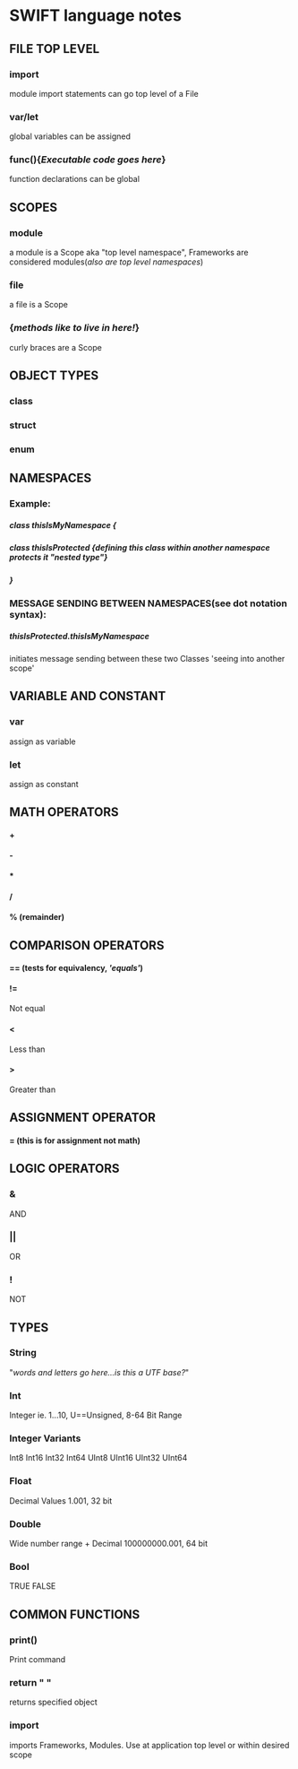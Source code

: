 # **SWIFT language notes**


## FILE TOP LEVEL
### import          
module import statements can go top level of a File
### var/let         
global variables can be assigned
### func(){*Executable code goes here*}         
function declarations can be global

## SCOPES
### module
a module is a Scope aka "top level namespace", Frameworks are considered modules(*also are top level namespaces*)
### file
a file is a Scope
### {*methods like to live in here!*}
curly braces are a Scope


## OBJECT TYPES
### class
### struct
### enum

## NAMESPACES 
### Example:
##### class thisIsMyNamespace {
#####                          class thisIsProtected {*defining this class within another namespace protects it "nested type"*}         
#####                         }

### MESSAGE SENDING BETWEEN NAMESPACES(**see dot notation syntax**):
##### thisIsProtected.thisIsMyNamespace
initiates message sending between these two Classes 'seeing into another scope'

## VARIABLE AND CONSTANT
### var
assign as variable
### let
assign as constant

## MATH OPERATORS
#### +

#### -

#### *

#### /

#### % (remainder)

## COMPARISON OPERATORS

#### == (tests for equivalency, *'equals'*)

#### !=
Not equal

#### <
Less than

#### >
Greater than

## ASSIGNMENT OPERATOR
#### = (**this is for assignment not math**)

## LOGIC OPERATORS
### &
AND
### ||
OR
### !
NOT

## TYPES
### String
"*words and letters go here...is this a UTF base?*"

### Int
Integer ie. 1...10, U==Unsigned, 8-64 Bit Range

### Integer Variants
Int8
Int16
Int32
Int64
UInt8
UInt16
UInt32
UInt64

### Float
Decimal Values 1.001, 32 bit

### Double
Wide number range + Decimal  100000000.001, 64 bit

### Bool
TRUE
FALSE

## COMMON FUNCTIONS
### print()
Print command
### return " "
returns specified object
### import
imports Frameworks, Modules. Use at application top level or within desired scope 




